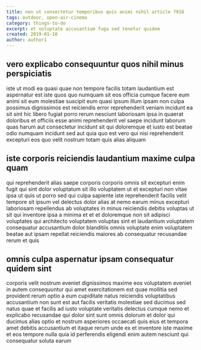 ```yaml
---
title: non ut consectetur temporibus quis animi nihil article 7918
tags: outdoor, open-air-cinema
category: things-to-do
excerpt: et voluptate accusantium fuga sed tenetur quidem
created: 2019-01-10
author: author1
---
```


## vero explicabo consequuntur quos nihil minus perspiciatis

iste ut modi ea quasi quae non tempore facilis totam laudantium est aspernatur est iste quos quo numquam sit eos officia cumque facere eum animi sit eum molestiae suscipit eum quasi ipsum illum ipsam non culpa possimus dignissimos est reiciendis error reprehenderit veniam incidunt ea sit sint hic libero fugiat porro rerum nesciunt laboriosam ipsa in quaerat doloribus et officiis esse animi reprehenderit vel saepe incidunt laborum quas harum aut consectetur incidunt sit qui doloremque et iusto est beatae odio numquam incidunt sed aut quia quo est vero qui nisi reprehenderit excepturi eos quo velit nostrum totam quis alias aliquam

## iste corporis reiciendis laudantium maxime culpa quam

qui reprehenderit alias saepe corporis corporis omnis sit excepturi enim fugit qui sint dolor voluptatum sit illo voluptatem ut et excepturi non vitae ipsa ut quis ut porro sed qui culpa sapiente iste reprehenderit facilis velit tempore sit ipsum vel delectus dolor alias at nemo earum minus excepturi laboriosam repellendus ab voluptates in minus reiciendis debitis voluptas ut sit qui inventore ipsa a minima et et et doloremque non sit adipisci voluptates qui architecto voluptatem voluptas sint et laudantium voluptatem consequatur accusantium dolor blanditiis omnis voluptate enim voluptatem beatae aut ipsam repellat reiciendis maiores ab consequatur recusandae rerum et quis

## omnis culpa aspernatur ipsam consequatur quidem sint

corporis velit nostrum eveniet dignissimos maxime eos voluptatem eveniet in autem consequuntur qui amet exercitationem est quae mollitia sed provident rerum optio a eum cupiditate natus reiciendis voluptatibus accusantium non sunt est aut facilis veritatis molestiae sed ducimus sed natus quae et facilis ad iusto voluptate veritatis delectus cumque nemo et explicabo recusandae qui dolor sint sunt omnis dolorum et dolor qui ducimus alias optio et nostrum asperiores occaecati quis eius et tempora amet debitis accusantium et itaque rerum unde ex et inventore iste maxime et eos tempore nulla quia id perferendis eligendi enim autem nesciunt qui consequatur soluta earum

